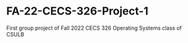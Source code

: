 # FA-22-CECS-326-Project-1
First group project of Fall 2022 CECS 326 Operating Systems class of CSULB
